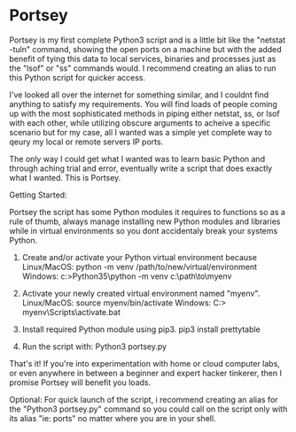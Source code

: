 # Portsey

Portsey is my first complete Python3 script and is a little bit like the "netstat -tuln" command, showing the open ports on a machine but with the added benefit of tying this data to local services, binaries and processes just as the "lsof" or "ss" commands would. I recommend creating an alias to run this Python script for quicker access.

I've looked all over the internet for something similar, and I couldnt find anything to satisfy my requirements. You will find loads of people coming up with the most sophisticated methods in piping either netstat, ss, or lsof with each other, while utilizing obscure arguments to acheive a specific scenario but for my case, all I wanted was a simple yet complete way to qeury my local or remote servers IP ports. 

The only way I could get what I wanted was to learn basic Python and through aching trial and error, eventually write a script that does exactly what I wanted. This is Portsey.

Getting Started:

Portsey the script has some Python modules it requires to functions so as a rule of thumb, always manage installing new Python modules and libraries while in virtual environments so you dont accidentaly break your systems Python.

1) Create and/or activate your Python virtual environment because 
  Linux/MacOS: python -m venv /path/to/new/virtual/environment
  Windows: c:\>Python35\python -m venv c:\path\to\myenv

2) Activate your newly created virtual environment named "myenv".
  Linux/MacOS: source myenv/bin/activate
  Windows: C:\> myenv\Scripts\activate.bat

3) Install required Python module using pip3.
   pip3 install prettytable

4) Run the script with:
   Python3 portsey.py

That's it! If you're into experimentation with home or cloud computer labs, or even anywhere in between a beginner and expert hacker tinkerer, then I promise Portsey will benefit you loads.

 Optional: For quick launch of the script, i recommend creating an alias for the "Python3 portsey.py" command so you could call on the script only with its alias "ie: ports" no matter where you are in your shell.

